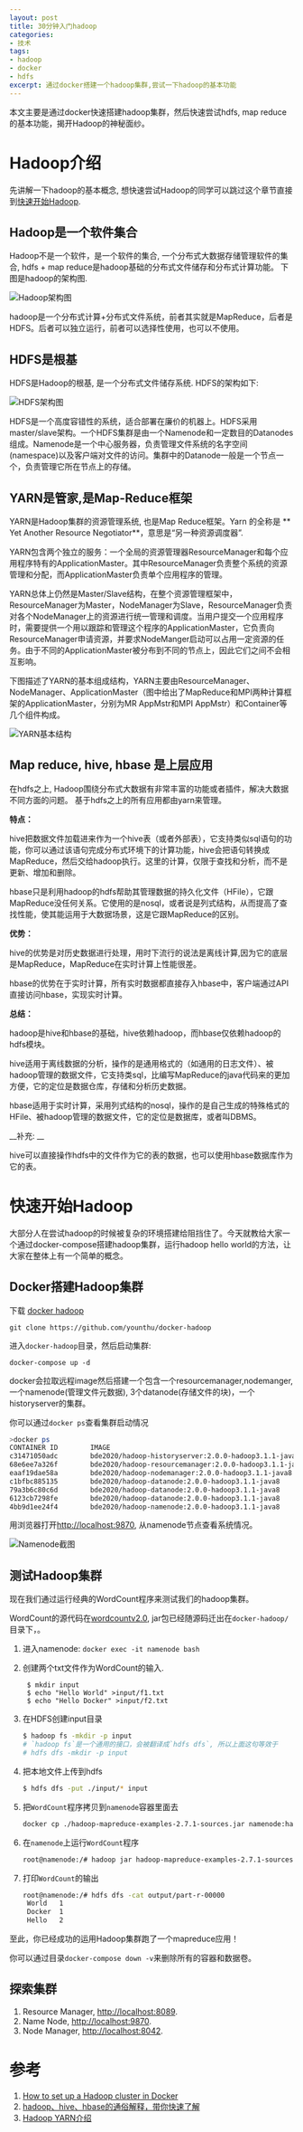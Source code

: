```yaml
---
layout: post
title: 30分钟入门hadoop
categories:
- 技术
tags:
- hadoop
- docker
- hdfs
excerpt: 通过docker搭建一个hadoop集群,尝试一下hadoop的基本功能
---
```


本文主要是通过docker快速搭建hadoop集群，然后快速尝试hdfs, map reduce的基本功能，揭开Hadoop的神秘面纱。

# Hadoop介绍
先讲解一下hadoop的基本概念, 想快速尝试Hadoop的同学可以跳过这个章节直接到[快速开始Hadoop](#quickstart). 

## Hadoop是一个软件集合
Hadoop不是一个软件，是一个软件的集合, 一个分布式大数据存储管理软件的集合, hdfs + map reduce是hadoop基础的分布式文件储存和分布式计算功能。 下图是hadoop的架构图.

![Hadoop架构图](/assets/img/hadoop_architecture.png)


hadoop是一个分布式计算+分布式文件系统，前者其实就是MapReduce，后者是HDFS。后者可以独立运行，前者可以选择性使用，也可以不使用。

## HDFS是根基
HDFS是Hadoop的根基, 是一个分布式文件储存系统. HDFS的架构如下:

![HDFS架构图](/assets/img/hdfs_architecture.jpeg)

HDFS是一个高度容错性的系统，适合部署在廉价的机器上。HDFS采用master/slave架构。一个HDFS集群是由一个Namenode和一定数目的Datanodes组成。Namenode是一个中心服务器，负责管理文件系统的名字空间(namespace)以及客户端对文件的访问。集群中的Datanode一般是一个节点一个，负责管理它所在节点上的存储。


## YARN是管家,是Map-Reduce框架
YARN是Hadoop集群的资源管理系统, 也是Map Reduce框架。Yarn 的全称是 ** Yet Another Resource Negotiator**，意思是“另一种资源调度器”.

YARN包含两个独立的服务：一个全局的资源管理器ResourceManager和每个应用程序特有的ApplicationMaster。其中ResourceManager负责整个系统的资源管理和分配，而ApplicationMaster负责单个应用程序的管理。

YARN总体上仍然是Master/Slave结构，在整个资源管理框架中，ResourceManager为Master，NodeManager为Slave，ResourceManager负责对各个NodeManager上的资源进行统一管理和调度。当用户提交一个应用程序时，需要提供一个用以跟踪和管理这个程序的ApplicationMaster，它负责向ResourceManager申请资源，并要求NodeManger启动可以占用一定资源的任务。由于不同的ApplicationMaster被分布到不同的节点上，因此它们之间不会相互影响。

下图描述了YARN的基本组成结构，YARN主要由ResourceManager、NodeManager、ApplicationMaster（图中给出了MapReduce和MPI两种计算框架的ApplicationMaster，分别为MR AppMstr和MPI AppMstr）和Container等几个组件构成。

![YARN基本结构](/assets/img/yarn.png)

## Map reduce, hive, hbase 是上层应用

在hdfs之上, Hadoop围绕分布式大数据有非常丰富的功能或者插件，解决大数据不同方面的问题。 基于hdfs之上的所有应用都由yarn来管理。 

__特点：__

hive把数据文件加载进来作为一个hive表（或者外部表），它支持类似sql语句的功能，你可以通过该语句完成分布式环境下的计算功能，hive会把语句转换成MapReduce，然后交给hadoop执行。这里的计算，仅限于查找和分析，而不是更新、增加和删除。

hbase只是利用hadoop的hdfs帮助其管理数据的持久化文件（HFile），它跟MapReduce没任何关系。它使用的是nosql，或者说是列式结构，从而提高了查找性能，使其能运用于大数据场景，这是它跟MapReduce的区别。

__优势：__

hive的优势是对历史数据进行处理，用时下流行的说法是离线计算,因为它的底层是MapReduce，MapReduce在实时计算上性能很差。

hbase的优势在于实时计算，所有实时数据都直接存入hbase中，客户端通过API直接访问hbase，实现实时计算。

__总结：__

hadoop是hive和hbase的基础，hive依赖hadoop，而hbase仅依赖hadoop的hdfs模块。

hive适用于离线数据的分析，操作的是通用格式的（如通用的日志文件）、被hadoop管理的数据文件，它支持类sql，比编写MapReduce的java代码来的更加方便，它的定位是数据仓库，存储和分析历史数据。

hbase适用于实时计算，采用列式结构的nosql，操作的是自己生成的特殊格式的HFile、被hadoop管理的数据文件，它的定位是数据库，或者叫DBMS。

__补充: __

hive可以直接操作hdfs中的文件作为它的表的数据，也可以使用hbase数据库作为它的表。

# <a name="quickstart"> </a>快速开始Hadoop
大部分人在尝试hadoop的时候被复杂的环境搭建给阻挡住了。今天就教给大家一个通过docker-compose搭建hadoop集群，运行hadoop hello world的方法，让大家在整体上有一个简单的概念。


## Docker搭建Hadoop集群

下载 [docker hadoop](https://github.com/younthu/docker-hadoop)

~~~
git clone https://github.com/younthu/docker-hadoop
~~~


进入`docker-hadoop`目录，然后启动集群:

~~~
docker-compose up -d
~~~

docker会拉取远程image然后搭建一个包含一个resourcemanager,nodemanger, 一个namenode(管理文件元数据),  3个datanode(存储文件的块)，一个historyserver的集群。

你可以通过`docker ps`查看集群启动情况

~~~sh
>docker ps
CONTAINER ID        IMAGE                                                    COMMAND                  CREATED              STATUS                        PORTS                    NAMES
c31471050adc        bde2020/hadoop-historyserver:2.0.0-hadoop3.1.1-java8     "/entrypoint.sh /run…"   About a minute ago   Up About a minute (healthy)   8188/tcp                 historyserver
68e6ee7a326f        bde2020/hadoop-resourcemanager:2.0.0-hadoop3.1.1-java8   "/entrypoint.sh /run…"   About a minute ago   Up About a minute (healthy)   0.0.0.0:8089->8088/tcp   resourcemanager
eaaf19dae58a        bde2020/hadoop-nodemanager:2.0.0-hadoop3.1.1-java8       "/entrypoint.sh /run…"   About a minute ago   Up About a minute (healthy)   8042/tcp                 nodemanager1
c1bfbc885135        bde2020/hadoop-datanode:2.0.0-hadoop3.1.1-java8          "/entrypoint.sh /run…"   About a minute ago   Up About a minute (healthy)   9864/tcp                 datanode2
79a3b6c80c6d        bde2020/hadoop-datanode:2.0.0-hadoop3.1.1-java8          "/entrypoint.sh /run…"   About a minute ago   Up About a minute (healthy)   9864/tcp                 datanode3
6123cb7298fe        bde2020/hadoop-datanode:2.0.0-hadoop3.1.1-java8          "/entrypoint.sh /run…"   About a minute ago   Up About a minute (healthy)   9864/tcp                 datanode
4bb9d1ee24f4        bde2020/hadoop-namenode:2.0.0-hadoop3.1.1-java8          "/entrypoint.sh /run…"   About a minute ago   Up About a minute (healthy)   0.0.0.0:9870->9870/tcp   namenode
~~~

用浏览器打开[http://localhost:9870](http://localhost:9870), 从namenode节点查看系统情况。

![Namenode截图](/assets/img/namenode_overview.jpeg)


## 测试Hadoop集群
现在我们通过运行经典的WordCount程序来测试我们的hadoop集群。

WordCount的源代码在[wordcountv2.0](https://hadoop.apache.org/docs/current/hadoop-mapreduce-client/hadoop-mapreduce-client-core/MapReduceTutorial.html#Example:_WordCount_v2.0), jar包已经随源码迁出在`docker-hadoop/`目录下，。

1. 进入namenode:
   `docker exec -it namenode bash`
1. 创建两个txt文件作为WordCount的输入.
   ~~~
    $ mkdir input
    $ echo "Hello World" >input/f1.txt
    $ echo "Hello Docker" >input/f2.txt
   ~~~

1. 在HDFS创建input目录
   ~~~sh
   $ hadoop fs -mkdir -p input
   # `hadoop fs`是一个通用的接口，会被翻译成`hdfs dfs`, 所以上面这句等效于
   # hdfs dfs -mkdir -p input
   ~~~
   
2. 把本地文件上传到hdfs
   ~~~sh
   $ hdfs dfs -put ./input/* input
   ~~~
3. 把`WordCount`程序拷贝到`namenode`容器里面去
   ~~~sh
   docker cp ./hadoop-mapreduce-examples-2.7.1-sources.jar namenode:hadoop-mapreduce-examples-2.7.1-sources.jar
   ~~~
4. 在`namenode`上运行`WordCount`程序
   ~~~sh
   root@namenode:/# hadoop jar hadoop-mapreduce-examples-2.7.1-sources.jar org.apache.hadoop.examples.WordCount input output
   ~~~
5. 打印`WordCount`的输出
   ~~~sh
   root@namenode:/# hdfs dfs -cat output/part-r-00000
    World	1
    Docker	1
    Hello	2
   ~~~

至此，你已经成功的运用Hadoop集群跑了一个mapreduce应用！

你可以通过目录`docker-compose down -v`来删除所有的容器和数据卷。

## 探索集群

1. Resource Manager, [http://localhost:8089](http://localhost:8089).
1. Name Node,        [http://localhost:9870](http://localhost:9870).
1. Node Manager,     [http://localhost:8042](http://localhost:8042).


# 参考

1. [How to set up a Hadoop cluster in Docker](https://clubhouse.io/developer-how-to/how-to-set-up-a-hadoop-cluster-in-docker/)
2. [hadoop、hive、hbase的通俗解释，带你快速了解](https://blog.csdn.net/zsyoung/article/details/78112922)
3. [Hadoop YARN介绍](https://juejin.im/entry/587c31cd128fe1006bff6d1b)